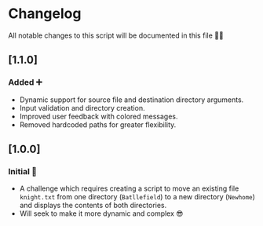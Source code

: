 # Changelog

All notable changes to this script will be documented in this file 🙌🏽

## [1.1.0]
### Added ➕
- Dynamic support for source file and destination directory arguments.
- Input validation and directory creation.
- Improved user feedback with colored messages.
- Removed hardcoded paths for greater flexibility.


## [1.0.0] 
### Initial 🎉
- A challenge which requires creating a script to move an existing file `knight.txt` from one directory (`Batllefield`) to a new directory (`Newhome`) and displays the contents of both directories.
- Will seek to make it more dynamic and complex 😎
